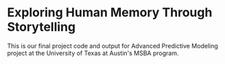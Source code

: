 # Exploring Human Memory Through Storytelling
This is our final project code and output for Advanced Predictive Modeling project at the University of Texas at Austin's MSBA program.
